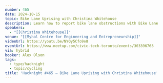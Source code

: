 ```yaml
---
number: 465
date: 2024-10-15
topic: Bike Lane Uprising with Christina Whitehouse
description: Learn how to report bike lane obstructions with Bike Lane Uprising's mobile app. Hear firsthand how we got started and what we've been able to do to make biking safer.
speakers:
  - "[[Christina Whitehouse]]"
venue: "[[Myhal Centre for Engineering and Entrepreneurship]]"
videoUrl: https://youtu.be/NYQy5Cfo9e8
eventUrl: https://www.meetup.com/civic-tech-toronto/events/303396763
via: hybrid
booker: Alex Olson
tags:
  - type/hacknight
  - topic/cycling
title: 'Hacknight #465 – Bike Lane Uprising with Christina Whitehouse'
---
```

